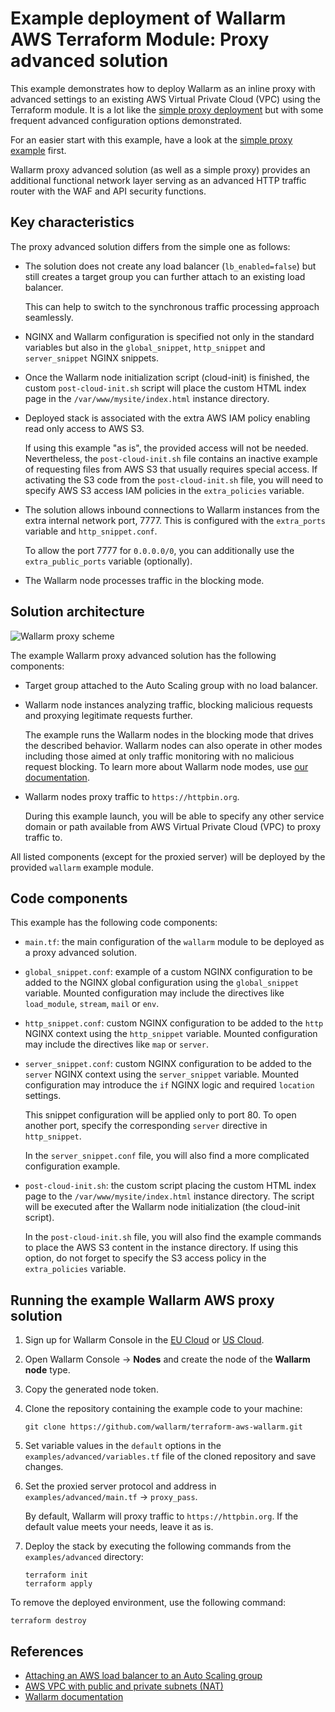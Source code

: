# Example deployment of Wallarm AWS Terraform Module: Proxy advanced solution

This example demonstrates how to deploy Wallarm as an inline proxy with advanced settings to an existing AWS Virtual Private Cloud (VPC) using the Terraform module. It is a lot like the [simple proxy deployment](https://github.com/wallarm/terraform-aws-wallarm/tree/main/examples/proxy) but with some frequent advanced configuration options demonstrated.

For an easier start with this example, have a look at the [simple proxy example](https://github.com/wallarm/terraform-aws-wallarm/tree/main/examples/proxy) first. 

Wallarm proxy advanced solution (as well as a simple proxy) provides an additional functional network layer serving as an advanced HTTP traffic router with the WAF and API security functions.

## Key characteristics

The proxy advanced solution differs from the simple one as follows:

* The solution does not create any load balancer (`lb_enabled=false`) but still creates a target group you can further attach to an existing load balancer.

    This can help to switch to the synchronous traffic processing approach seamlessly.
* NGINX and Wallarm configuration is specified not only in the standard variables but also in the `global_snippet`, `http_snippet` and `server_snippet` NGINX snippets.
* Once the Wallarm node initialization script (cloud-init) is finished, the custom `post-cloud-init.sh` script will place the custom HTML index page in the `/var/www/mysite/index.html` instance directory.
* Deployed stack is associated with the extra AWS IAM policy enabling read only access to AWS S3.

    If using this example "as is", the provided access will not be needed. Nevertheless, the `post-cloud-init.sh` file contains an inactive example of requesting files from AWS S3 that usually requires special access. If activating the S3 code from the `post-cloud-init.sh` file, you will need to specify AWS S3 access IAM policies in the `extra_policies` variable.
* The solution allows inbound connections to Wallarm instances from the extra internal network port, 7777. This is configured with the `extra_ports` variable and `http_snippet.conf`.

    To allow the port 7777 for `0.0.0.0/0`, you can additionally use the `extra_public_ports` variable (optionally).
* The Wallarm node processes traffic in the blocking mode.

## Solution architecture

![Wallarm proxy scheme](https://github.com/wallarm/terraform-aws-wallarm/blob/main/images/wallarm-as-proxy.png?raw=true)

The example Wallarm proxy advanced solution has the following components:

* Target group attached to the Auto Scaling group with no load balancer.
* Wallarm node instances analyzing traffic, blocking malicious requests and proxying legitimate requests further.

    The example runs the Wallarm nodes in the blocking mode that drives the described behavior. Wallarm nodes can also operate in other modes including those aimed at only traffic monitoring with no malicious request blocking. To learn more about Wallarm node modes, use [our documentation](https://docs.wallarm.com/admin-en/configure-wallarm-mode/).
* Wallarm nodes proxy traffic to `https://httpbin.org`.

    During this example launch, you will be able to specify any other service domain or path available from AWS Virtual Private Cloud (VPC) to proxy traffic to.

All listed components (except for the proxied server) will be deployed by the provided `wallarm` example module.

## Code components

This example has the following code components:

* `main.tf`: the main configuration of the `wallarm` module to be deployed as a proxy advanced solution.
* `global_snippet.conf`: example of a custom NGINX configuration to be added to the NGINX global configuration using the `global_snippet` variable. Mounted configuration may include the directives like `load_module`, `stream`, `mail` or `env`.
* `http_snippet.conf`: custom NGINX configuration to be added to the `http` NGINX context using the `http_snippet` variable. Mounted configuration may include the directives like `map` or `server`.
* `server_snippet.conf`: custom NGINX configuration to be added to the `server` NGINX context using the `server_snippet` variable. Mounted configuration may introduce the `if` NGINX logic and required `location` settings.

    This snippet configuration will be applied only to port 80. To open another port, specify the corresponding `server` directive in `http_snippet`.

    In the `server_snippet.conf` file, you will also find a more complicated configuration example.
* `post-cloud-init.sh`: the custom script placing the custom HTML index page to the `/var/www/mysite/index.html` instance directory. The script will be executed after the Wallarm node initialization (the cloud-init script).

    In the `post-cloud-init.sh` file, you will also find the example commands to place the AWS S3 content in the instance directory. If using this option, do not forget to specify the S3 access policy in the `extra_policies` variable.

## Running the example Wallarm AWS proxy solution

1. Sign up for Wallarm Console in the [EU Cloud](https://my.wallarm.com/nodes) or [US Cloud](https://us1.my.wallarm.com/nodes).
1. Open Wallarm Console → **Nodes** and create the node of the **Wallarm node** type.
1. Copy the generated node token.
1. Clone the repository containing the example code to your machine:

    ```
    git clone https://github.com/wallarm/terraform-aws-wallarm.git
    ```
1. Set variable values in the `default` options in the `examples/advanced/variables.tf` file of the cloned repository and save changes.
1. Set the proxied server protocol and address in `examples/advanced/main.tf` → `proxy_pass`.

    By default, Wallarm will proxy traffic to `https://httpbin.org`. If the default value meets your needs, leave it as is.
1. Deploy the stack by executing the following commands from the `examples/advanced` directory:

    ```
    terraform init
    terraform apply
    ```

To remove the deployed environment, use the following command:

```
terraform destroy
```

## References

* [Attaching an AWS load balancer to an Auto Scaling group](https://docs.aws.amazon.com/autoscaling/ec2/userguide/attach-load-balancer-asg.html)
* [AWS VPC with public and private subnets (NAT)](https://docs.aws.amazon.com/vpc/latest/userguide/VPC_Scenario2.html)
* [Wallarm documentation](https://docs.wallarm.com)
